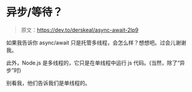 # 异步/等待？

> 原文：<https://dev.to/derskeal/async-await-2lp9>

如果我告诉你 async/await 只是托管多线程，会怎么样？想想吧。过会儿谢谢我。

此外，Node.js 是多线程的，它只是在单线程中运行 js 代码。(当然，除了“异步”时)

别看我，他们告诉我们是单线程的。